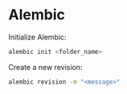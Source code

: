 # Alembic

Initialize Alembic:

```bash
alembic init <folder_name>
```

Create a new revision:

```bash
alembic revision -m "<message>"
```
